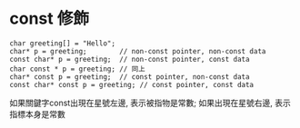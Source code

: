 # const 修飾

```
char greeting[] = "Hello";
char* p = greeting;        // non-const pointer, non-const data
const char* p = greeting;  // non-const pointer, const data
char const * p = greeting; // 同上
char* const p = greeting;  // const pointer, non-const data
const char* const p = greeting; // const pointer, const data
```

如果關鍵字const出現在星號左邊, 表示被指物是常數; 如果出現在星號右邊, 表示指標本身是常數